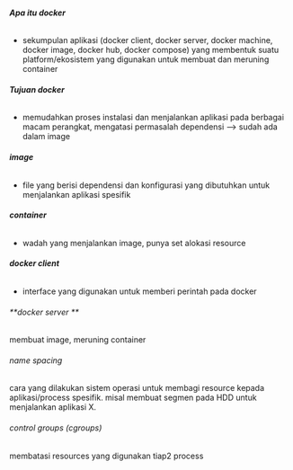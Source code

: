 ###### **Apa itu docker** 

- sekumpulan aplikasi (docker client, docker server, docker machine, docker image, docker hub, docker compose) yang membentuk suatu platform/ekosistem yang digunakan untuk membuat dan meruning container

###### **Tujuan docker** 

- memudahkan proses instalasi dan menjalankan aplikasi pada berbagai macam perangkat, mengatasi permasalah dependensi --> sudah ada dalam image

###### **image** 

- file yang berisi dependensi dan konfigurasi yang dibutuhkan untuk menjalankan aplikasi spesifik

###### **container** 

- wadah yang menjalankan image, punya set alokasi resource



###### **docker client**

- interface yang digunakan untuk memberi perintah pada docker

###### **docker server **

membuat image, meruning container



###### name spacing

cara yang dilakukan sistem operasi untuk membagi resource kepada aplikasi/process spesifik. misal membuat segmen pada HDD untuk menjalankan aplikasi X.

###### control groups (cgroups)

membatasi resources yang digunakan tiap2 process



